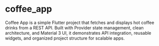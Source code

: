 # coffee_app
Coffee App is a simple Flutter project that fetches and displays hot coffee drinks from a REST API. Built with Provider state management, clean architecture, and Material 3 UI, it demonstrates API integration, reusable widgets, and organized project structure for scalable apps.
